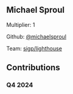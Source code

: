 
## Michael Sproul
Multiplier: 1

Github: [@michaelsproul](https://github.com/michaelsproul)

Team: [sigp/lighthouse](https://github.com/sigp/lighthouse/pulls?q=author%3Amichaelsproul)

## Contributions

### Q4 2024

